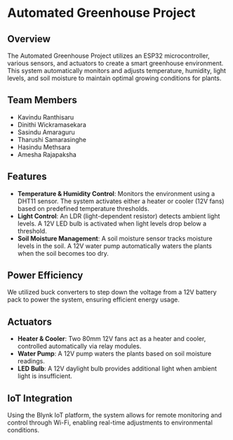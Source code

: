 # Automated Greenhouse Project

## Overview
The Automated Greenhouse Project utilizes an ESP32 microcontroller, various sensors, and actuators to create a smart greenhouse environment. This system automatically monitors and adjusts temperature, humidity, light levels, and soil moisture to maintain optimal growing conditions for plants.

## Team Members
- Kavindu Ranthisaru
- Dinithi Wickramasekara
- Sasindu Amaraguru
- Tharushi Samarasinghe
- Hasindu Methsara
- Amesha Rajapaksha

## Features
- **Temperature & Humidity Control**: Monitors the environment using a DHT11 sensor. The system activates either a heater or cooler (12V fans) based on predefined temperature thresholds.
- **Light Control**: An LDR (light-dependent resistor) detects ambient light levels. A 12V LED bulb is activated when light levels drop below a threshold.
- **Soil Moisture Management**: A soil moisture sensor tracks moisture levels in the soil. A 12V water pump automatically waters the plants when the soil becomes too dry.
  
## Power Efficiency
We utilized buck converters to step down the voltage from a 12V battery pack to power the system, ensuring efficient energy usage.

## Actuators
- **Heater & Cooler**: Two 80mm 12V fans act as a heater and cooler, controlled automatically via relay modules.
- **Water Pump**: A 12V pump waters the plants based on soil moisture readings.
- **LED Bulb**: A 12V daylight bulb provides additional light when ambient light is insufficient.

## IoT Integration
Using the Blynk IoT platform, the system allows for remote monitoring and control through Wi-Fi, enabling real-time adjustments to environmental conditions.
